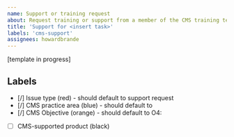 ```yaml
---
name: Support or training request
about: Request training or support from a member of the CMS training team.
title: 'Support for <insert task>'
labels: 'cms-support'
assignees: howardbrande
---
```


[template in progress]

## Labels
- [/] Issue type (red) - should default to support request
- [/] CMS practice area (blue) - should default to
- [/] CMS Objective (orange) - should default to O4:
- [ ] CMS-supported product (black)
